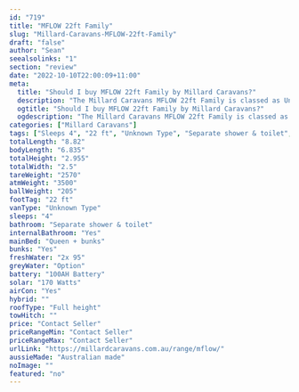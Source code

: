 ```yaml
---
id: "719"
title: "MFLOW 22ft Family"
slug: "Millard-Caravans-MFLOW-22ft-Family"
draft: "false"
author: "Sean"
seealsolinks: "1"
section: "review"
date: "2022-10-10T22:00:09+11:00"
meta:
  title: "Should I buy MFLOW 22ft Family by Millard Caravans?"
  description: "The Millard Caravans MFLOW 22ft Family is classed as Unknown Type, and sleeps 4 people. It is Australian made and comes in at 22 ft. It generally has Separate shower & toilet."
  ogtitle: "Should I buy MFLOW 22ft Family by Millard Caravans?"
  ogdescription: "The Millard Caravans MFLOW 22ft Family is classed as Unknown Type, and sleeps 4 people. It is Australian made and comes in at 22 ft. It generally has Separate shower & toilet."
categories: ["Millard Caravans"]
tags: ["Sleeps 4", "22 ft", "Unknown Type", "Separate shower & toilet", "Full height", "Price Unknown", "Australian made"]
totalLength: "8.82"
bodyLength: "6.835"
totalHeight: "2.955"
totalWidth: "2.5"
tareWeight: "2570"
atmWeight: "3500"
ballWeight: "205"
footTag: "22 ft"
vanType: "Unknown Type"
sleeps: "4"
bathroom: "Separate shower & toilet"
internalBathroom: "Yes"
mainBed: "Queen + bunks"
bunks: "Yes"
freshWater: "2x 95"
greyWater: "Option"
battery: "100AH Battery"
solar: "170 Watts"
airCon: "Yes"
hybrid: ""
roofType: "Full height"
towHitch: ""
price: "Contact Seller"
priceRangeMin: "Contact Seller"
priceRangeMax: "Contact Seller"
urlLink: "https://millardcaravans.com.au/range/mflow/"
aussieMade: "Australian made"
noImage: ""
featured: "no"
---
```

